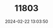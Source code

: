 ---
title: "11803"
category: "Lepyrium showalteri"
draft: false
date: 2024-02-22 13:03:50
languages:
  English: ["Flat Pebblesnail"]
---